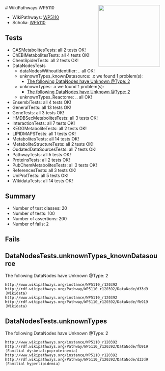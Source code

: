 <img style="float: right; width: 200px" src="https://upload.wikimedia.org/wikipedia/commons/thumb/8/83/Wplogo_with_text_500.png/640px-Wplogo_with_text_500.png" />
# WikiPathways WP5110

* WikiPathways: [WP5110](https://identifiers.org/wikipathways:WP5110)
* Scholia: [WP5110](https://scholia.toolforge.org/wikipathways/WP5110)
## Tests
* CASMetabolitesTests: all 2 tests OK!
* ChEBIMetabolitesTests: all 4 tests OK!
* ChemSpiderTests: all 2 tests OK!
* DataNodesTests
    * dataNodesWithoutIdentifier: .. all OK!
    * unknownTypes_knownDatasource: .x we found 1 problem(s):
        * [The following DataNodes have Unknown @Type: 2](#904516d7)
    * unknownTypes: .x we found 1 problem(s):
        * [The following DataNodes have Unknown @Type: 2](#839973e0)
    * unknownTypes_Reactome: .. all OK!
* EnsemblTests: all 4 tests OK!
* GeneralTests: all 13 tests OK!
* GeneTests: all 3 tests OK!
* HMDBSecMetabolitesTests: all 3 tests OK!
* InteractionTests: all 7 tests OK!
* KEGGMetaboliteTests: all 2 tests OK!
* LIPIDMAPSTests: all 1 tests OK!
* MetabolitesTests: all 14 tests OK!
* MetaboliteStructureTests: all 2 tests OK!
* OudatedDataSourcesTests: all 7 tests OK!
* PathwayTests: all 5 tests OK!
* ProteinsTests: all 2 tests OK!
* PubChemMetabolitesTests: all 3 tests OK!
* ReferencesTests: all 3 tests OK!
* UniProtTests: all 5 tests OK!
* WikidataTests: all 14 tests OK!


## Summary

* Number of test classes: 20
* Number of tests: 100
* Number of assertions: 200
* Number of fails: 2

## Fails

<a name="904516d7" />

## DataNodesTests.unknownTypes_knownDatasource

The following DataNodes have Unknown @Type: 2
```
http://www.wikipathways.org/instance/WP5110_r120392 http://rdf.wikipathways.org/Pathway/WP5110_r120392/DataNode/d33d9 (Wikidata)
http://www.wikipathways.org/instance/WP5110_r120392 http://rdf.wikipathways.org/Pathway/WP5110_r120392/DataNode/fb919 (Wikidata)
```

<a name="839973e0" />

## DataNodesTests.unknownTypes

The following DataNodes have Unknown @Type: 2
```
http://www.wikipathways.org/instance/WP5110_r120392 http://rdf.wikipathways.org/Pathway/WP5110_r120392/DataNode/fb919 (Familial dysbetalipoproteinemia)
http://www.wikipathways.org/instance/WP5110_r120392 http://rdf.wikipathways.org/Pathway/WP5110_r120392/DataNode/d33d9 (Familial hyperlipidemia)
```

